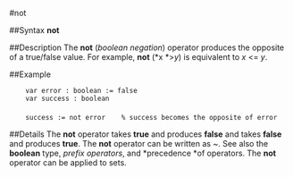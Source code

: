 
#not

##Syntax
**not**



##Description
The **not** (*boolean negation*) operator produces the opposite of a true/false value. For example, **not** (*x *>*y*) is equivalent to *x* <= *y*.



##Example



        var error : boolean := false
        var success : boolean
        
        success := not error    % success becomes the opposite of error
##Details
The **not** operator takes **true** and produces **false** and takes **false** and produces **true**. The **not** operator can be written as ~. See also the **boolean** type, *prefix operators*, and *precedence *of operators.
The **not** operator can be applied to sets.



